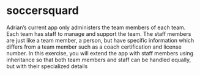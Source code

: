 # soccersquard
Adrian’s current app only administers the team members of each team. Each team has staff to manage and support the team. The staff members are just like a team member, a person, but have specific information which differs from a team member such as a coach certification and license number.
In this exercise, you will extend the app with staff members using inheritance so that both team members and staff can be handled equally, but with their specialized details
